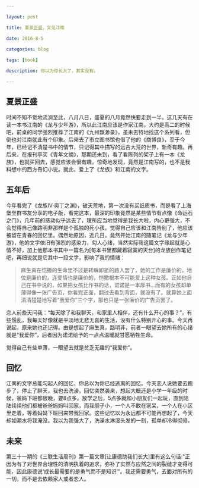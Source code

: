 ```yaml
--- 

layout: post 

title: 夏景正盛，又见江南

date: 2016-8-5

categories: blog
 
tags: [book]

description: 你以为你长大了，其实没有。

---
```


## 夏景正盛
 
时间不知不觉地流淌至此，八月八日，盛夏的八月竟然快要走到一半。这几天有在读一本书江南的《龙与少年游》，所以此江南应该是作家江南。大约是高二的时候吧，前桌的同学强烈推荐了江南的《九州飘渺录》，虽未去特地找这个系列看，但倒也对江南就此有个印象。后来去了市立图书馆也借了他的《商博良》，至于今年，已经记不清楚书中的情节，只记得其中描写的远古大荒的世界，新奇有趣。再后来，在报刊亭买《青年文摘》，那期还未到，看了看陈列的架子上有一本《龙族》，也就买回去，感觉应该会很有趣。惊奇地发现，竟然是江南写的，也不是我料想中的西方奇幻小说。就此，爱上了《龙族》和江南的文字。

## 五年后

今年看完了《龙族Ⅳ·奥丁之渊》，破天荒地，第一次没有买纸质书，而是看了上海堡垒群书友分享的电子版，看完这本，最深的印象竟然是某些情节有点像《命运石之门》，几年前的感动似乎远去了，理所应当地觉得是我长大啦，内心更强大，不会觉得自己像路明非那样是个孤独的死小孩。觉得自己应该和江南告别了，他应该被留在青春的回忆里。偶然地原因，近几日，竟然开始江南的随笔记《龙与少年游》，他的文字依旧有强烈的感染力，勾人心绪，当然实际我这篇文字缘起就是心情不好，加上他那本书其中一篇名为[每本书里都藏着寂寞的天台]的龙族创作笔记吧，再细说就是它其中一段文字，影响了我的情绪：

> 麻生真在恺撒的生命里不过是转瞬即逝的路人罢了，她的工作是廉价的，地位是廉价的，连爱情也是廉价的，恺撒根本不可能爱上这种女孩。正如他自己在书中说的，如果把女孩比作书的话，诺诺是一本厚书...而有的女孩却单薄得像一张广告页，你看完正面，翻过去看到背面，就没有了。就算她上面清清楚楚地写着“我爱你”三个字，那也只是一张廉价的广告页罢了。

恋人前些天问我：“每天除了和我聊天，和家里人相伴，还有什么开心的事？”，有些慌乱，我每天好像就是平淡地无悲无喜的生活，没有什么特别开心的事。今天再说起，原来她也还记得。由是想起了麻生真，路明非，前者一眼望去她所有的心绪就是“我爱你”，后者因为诺诺给予的一点点温暖就甘愿牺牲生命。 

觉得自己有些单薄，一眼望去就是贫乏无趣的“我爱你”。

## 回忆

江南的文字总能勾起人的回忆，你总以为你已经逃离的回忆。今天恋人说她要去跑步了，停止了聊天，我也去洗澡。回忆突然袭来，想起大概还是小学一年级的时候，爸妈下班都很晚，要8点多。放学之后，5点多就和小朋友们一起玩，直到陆陆续续他们都被爸爸妈妈叫回家，而我胆子小，一个人不敢在家呆，一个人在小区里走着，等着妈妈下班回来带我回家。这些记忆以为永远都不可能再想起了，今天却如潮水将我淹没。我以为我强大了，洗澡水淋湿头发的一刻，孤单却冷得彻骨。

## 未来

第三十一期的《三联生活周刊》第一篇文章[让康德助我们长大]里有这么句话:"正因为有了对世界合理性的清明执着的追求，弥补了实然与应然之间的裂缝才变得可能，因此康德说‘成长最需要的是勇气而不是知识’”。我还需要勇气，去面对所有的一切，而不是去依赖家人或者恋人。
